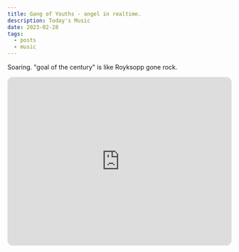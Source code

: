 ```yaml
---
title: Gang of Youths - angel in realtime.
description: Today's Music
date: 2023-02-28
tags:
  - posts
  - music
---
```


Soaring. "goal of the century" is like Royksopp gone rock.

<iframe style="border-radius:12px" src="https://open.spotify.com/embed/album/4xrHCOnujQW9DDLmntffLP?utm_source=generator" width="100%" height="380" frameBorder="0" allowfullscreen="" allow="autoplay; clipboard-write; encrypted-media; fullscreen; picture-in-picture" loading="lazy"></iframe>